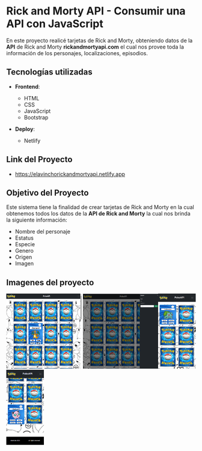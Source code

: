 # Rick and Morty API - Consumir una API con JavaScript

En este proyecto realicé tarjetas de Rick and Morty, obteniendo datos de la **API** de Rick and Morty **rickandmortyapi.com** el cual nos provee toda la información de los personajes, localizaciones, episodios.

## Tecnologías utilizadas

- **Frontend**:
  - HTML
  - CSS
  - JavaScript
  - Bootstrap

- **Deploy**:
  - Netlify

## Link del Proyecto
- https://elavinchorickandmortyapi.netlify.app
  
## Objetivo del Proyecto

Este sistema tiene la finalidad de crear tarjetas de Rick and Morty en la cual obtenemos todos los datos de la **API de Rick and Morty** la cual nos brinda la siguiente información:

- Nombre del personaje
- Estatus
- Especie
- Genero
- Origen
- Imagen

## Imagenes del proyecto

<img src="https://github.com/elavincho/pokeapi/blob/master/img/Captura_de_pantalla_1.png" width="200" height="200" alt="img"/> <img src="https://github.com/elavincho/pokeapi/blob/master/img/Captura_de_pantalla_2.png" width="200" height="200" alt="img"/><img src="https://github.com/elavincho/pokeapi/blob/master/img/Captura_de_pantalla_3.png" width="100" height="200" alt="img"/><img src="https://github.com/elavincho/pokeapi/blob/master/img/Captura_de_pantalla_4.png" width="100" height="200" alt="img"/>
